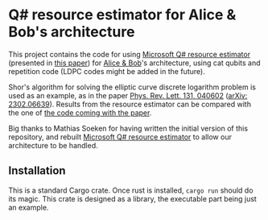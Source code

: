 Q# resource estimator for Alice & Bob's architecture
=====================================================

This project contains the code for using [Microsoft Q# resource estimator](https://github.com/microsoft/qsharp/tree/main/resource_estimator) (presented in [this paper](https://arxiv.org/abs/2311.05801)) for [Alice & Bob](https://alice-bob.com)'s architecture, using cat qubits and repetition code (LDPC codes might be added in the future).

Shor's algorithm for solving the elliptic curve discrete logarithm problem is used as an example, as in the paper [Phys. Rev. Lett. 131, 040602](https://dx.doi.org/10.1103/PhysRevLett.131.040602) ([arXiv: 2302.06639](https://arxiv.org/abs/2302.06639)).
Results from the resource estimator can be compared with the one of [the code coming with the paper](https://github.com/ElieGouzien/elliptic_log_cat).

Big thanks to Mathias Soeken for having written the initial version of this repository, and rebuilt [Microsoft Q# resource estimator](https://github.com/microsoft/qsharp/tree/main/resource_estimator) to allow our architecture to be handled.

Installation
------------
This is a standard Cargo crate.
Once rust is installed, `cargo run` should do its magic.
This crate is designed as a library, the executable part being just an example.
